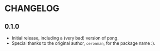 # CHANGELOG

## 0.1.0

- Initial release, including a (very bad) version of pong.
- Special thanks to the original author, `ceronman`, for the package name :).
